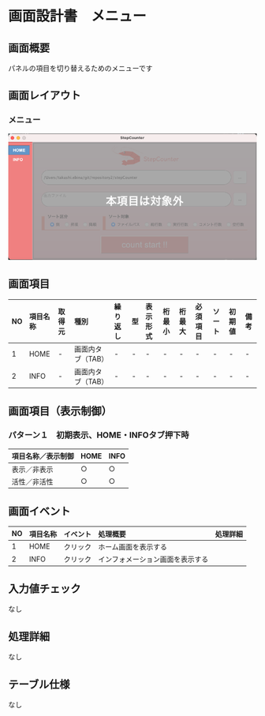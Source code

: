 # 画面設計書　メニュー
## 画面概要
パネルの項目を切り替えるためのメニューです

## 画面レイアウト
### メニュー
![メニュー](img/メニュー/メニューレイアウト.png)

## 画面項目
|NO|項目名称|取得元|種別|繰り返し|型|表示形式|桁最小|桁最大|必須項目|ソート|初期値|備考|
|:----|:----|:----|:----|:----|:----|:----|:----|:----|:----|:----|:----|:----|
|1|HOME|-|画面内タブ（TAB）|-|-|-|-|-|-|-|-|-|
|2|INFO|-|画面内タブ（TAB）|-|-|-|-|-|-|-|-|-|

## 画面項目（表示制御）
### パターン１　初期表示、HOME・INFOタブ押下時
|項目名称／表示制御|HOME|INFO|
|:----|:----|:----|
|表示／非表示|○|○|
|活性／非活性|○|○|

## 画面イベント
|NO|項目名称|イベント|処理概要|処理詳細|
|:----|:----|:----|:----|:----|
|1|HOME|クリック|ホーム画面を表示する| |
|2|INFO|クリック|インフォメーション画面を表示する| |

## 入力値チェック
なし

## 処理詳細
なし

## テーブル仕様
なし
